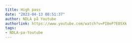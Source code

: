 ```yaml
---
title: High pass
date: "2023-04-13 08:51:37"
author: NDLA på Youtube
authorlink: https://www.youtube.com/watch?v=PI0eP7E05Xk
tags:
- NDLA-pa-Youtube
---
```

